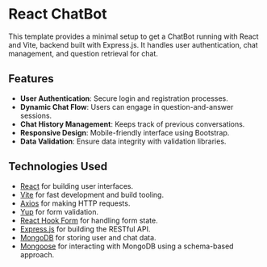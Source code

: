 # React ChatBot

This template provides a minimal setup to get a ChatBot running with React and Vite, backend built with Express.js. It handles user authentication, chat management, and question retrieval for chat.

## Features

- **User Authentication**: Secure login and registration processes.
- **Dynamic Chat Flow**: Users can engage in question-and-answer sessions.
- **Chat History Management**: Keeps track of previous conversations.
- **Responsive Design**: Mobile-friendly interface using Bootstrap.
- **Data Validation**: Ensure data integrity with validation libraries.

## Technologies Used

- [React](https://reactjs.org/) for building user interfaces.
- [Vite](https://vitejs.dev/) for fast development and build tooling.
- [Axios](https://axios-http.com/) for making HTTP requests.
- [Yup](https://github.com/jquense/yup) for form validation.
- [React Hook Form](https://react-hook-form.com/) for handling form state.
- [Express.js](https://expressjs.com/) for building the RESTful API.
- [MongoDB](https://www.mongodb.com/) for storing user and chat data.
- [Mongoose](https://mongoosejs.com/) for interacting with MongoDB using a schema-based approach.


